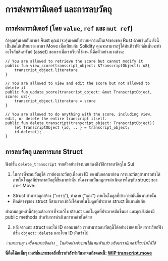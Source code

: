 # การส่งพารามิเตอร์ และการลบวัตถุ

## การส่งพารามิเตอร์ (โดย `value`, `ref` และ `mut ref`)

ถ้าคุณคุ้นเคยกับภาษา Rust คุณน่าจะคุ้นเคยกับระบบความเป็นเจ้าของของ Rust ด้วยเช่นกัน สิ่งนี้เป็นข้อได้เปรียบของภาษา Move เมื่อเทียบกับ Solidity คุณจะสามารถรู้ได้ทันทีว่าฟังก์ชั่นนั้นจะทำอะไรกับสินทรัพย์ (asset) ของเราเมื่อเราเรียกใช้งาน นี่คือตัวอย่างบางส่วน:

```move
// You are allowed to retrieve the score but cannot modify it
public fun view_score(transcript_object: &TranscriptObject): u8{
    transcript_object.literature
}

// You are allowed to view and edit the score but not allowed to delete it
public fun update_score(transcript_object: &mut TranscriptObject, score: u8){
    transcript_object.literature = score
}

// You are allowed to do anything with the score, including view, edit, or delete the entire transcript itself.
public fun delete_transcript(transcript_object: TranscriptObject){
    let TranscriptObject {id, .. } = transcript_object;
    id.delete();
}
```

## การลบวัตถุ และการแกะ Struct

ฟังก์ชั่น `delete_transcript` จากตัวอย่างข้างบนแสดงถึงวิธีการลบวัตถุใน Sui

1. ในการที่จะลบวัตถุได้ เราต้องแกะวัตถุเพื่อเอา ID ของมันออกมาก่อน การแกะวัตถุสามารถทำได้ภายในโมดูลที่ประกาศวัตถุนี้ขึ้นมาเท่านั้น เนื่องจากเป็นกฎการดำเนินการใดๆกับ struct ของภาษา Move:

- Struct สามารถถูกสร้าง (”บรรจุ”), ทำลาย (”แกะ”) ภายในโมดูลที่ประกาศมันขึ้นมาเท่านั้น
- ฟิลด์ต่างๆของ struct ก็สามารถเข้าถึงได้ภายในโมดูลที่ประกาศ struct ขึ้นมาเช่นกัน

ทำตามกฎเหล่านี้ถ้าคุณต้องการที่จะแก้ไข struct นอกโมดูลที่ประกาศมันขึ้นมา และคุณยังต้องมี public methods สำหรับการดำเนินการเหล่านั้นด้วย

2. หลังจากแกะ struct และได้ ID ออกมาแล้ว เราสามารถลบวัตถุนี้ได้อย่างง่ายดายโดยการเรียกฟังก์ชั่น `object::delete` และโยน ID มันเข้าไป

*💡หมายเหตุ: เครื่องหมายขีดล่าง `_` ในตัวอย่างข้างบนใช้แทนตัวแปร หรือพารามิเตอร์ที่เราไม่ได้ใช้*

**นี่คือโค้ดเต็มๆ เวอร์ชั่นแรกของสิ่งที่เรากำลังทำกันมาจนถึงตอนนี้: [WIP transcript.move](../example_projects/transcript/sources/transcript_1.move_wip)**
